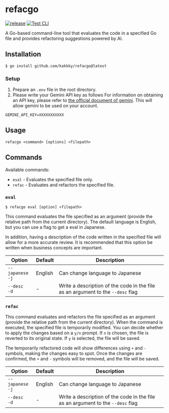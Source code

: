 # refacgo
[![release](https://github.com/kakkky/refacgo/actions/workflows/release.yml/badge.svg)](https://github.com/kakkky/refacgo/actions/workflows/release.yml)
[![Test CLI](https://github.com/kakkky/refacgo/actions/workflows/test.yml/badge.svg)](https://github.com/kakkky/refacgo/actions/workflows/test.yml)

A Go-based command-line tool that evaluates the code in a specified Go file and provides refactoring suggestions powered by AI.

## Installation
```shell
$ go install github.com/kakkky/refacgo@latest
```

### Setup
1. Prepare an `.env` file in the root directory.
2. Please write your Gemini API key as follows
For information on obtaining an API key, please refer to [the official document of gemini](https://ai.google.dev/gemini-api/docs/api-key?hl=ja&_gl=1*13k37xq*_up*MQ..*_ga*MTIxNDY0MzcxLjE3MzIwMzY2MjM.*_ga_P1DBVKWT6V*MTczMjAzNjYyMy4xLjAuMTczMjAzNjYyMy4wLjAuODcyMDExNDIx).
This will allow gemini to be used on your account.
```
GEMINI_API_KEY=XXXXXXXXXXX
```

## Usage
```
refacgo <command> [options] <filepath>
```

## Commands
Available commands:
- `eval`  - Evaluates the specified file only.
- `refac` - Evaluates and refactors the specified file.

### `eval`
```
$ refacgo eval [option] <filepath>
```
This command evaluates the file specified as an argument (provide the relative path from the current directory). The default language is English, but you can use a flag to get a eval in Japanese.

In addition, having a description of the code written in the specified file will allow for a more accurate review. It is recommended that this option be written when business concepts are important.

| Option        | Default | Description |
|-------------|---------|-------------|
| `--japanese`<br>`-j` | English  | Can change language to Japanese |
| `--desc` <br> `-d` |  -  | Write a description of the code in the file as an argument to the `--desc` flag|


### `refac`
This command evaluates and refactors the file specified as an argument (provide the relative path from the current directory). When the command is executed, the specified file is temporarily modified. You can decide whether to apply the changes based on a `y/n` prompt. If `n` is chosen, the file is reverted to its original state. If `y` is selected, the file will be saved.

The temporarily refactored code will show differences using `+` and `-` symbols, making the changes easy to spot.
Once the changes are confirmed, the `+` and `-` symbols will be removed, and the file will be saved.

| Option        | Default | Description |
|-------------|---------|-------------|
| `--japanese`<br>`-j` | English  | Can change language to Japanese |
| `--desc` <br> `-d` |  -  | Write a description of the code in the file as an argument to the `--desc` flag|

